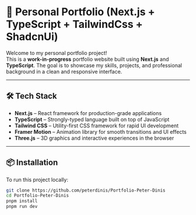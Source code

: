 # 🚧 Personal Portfolio (Next.js + TypeScript + TailwindCss + ShadcnUi)

Welcome to my personal portfolio project!  
This is a **work-in-progress** portfolio website built using **Next.js** and **TypeScript**. The goal is to showcase my skills, projects, and professional background in a clean and responsive interface.

---

## 🛠️ Tech Stack

- **Next.js** – React framework for production-grade applications  
- **TypeScript** – Strongly-typed language built on top of JavaScript  
- **Tailwind CSS** – Utility-first CSS framework for rapid UI development  
- **Framer Motion** – Animation library for smooth transitions and UI effects  
- **Three.js** – 3D graphics and interactive experiences in the browser

---

## 📦 Installation

To run this project locally:

```bash
git clone https://github.com/peterdinis/Portfolio-Peter-Dinis
cd Portfolio-Peter-Dinis
pnpm install
pnpm run dev
